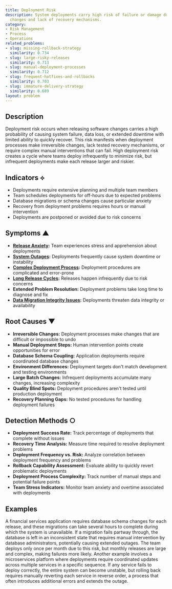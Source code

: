 ```yaml
---
title: Deployment Risk
description: System deployments carry high risk of failure or damage due to irreversible
  changes and lack of recovery mechanisms.
category:
- Risk Management
- Process
- Operations
related_problems:
- slug: missing-rollback-strategy
  similarity: 0.734
- slug: large-risky-releases
  similarity: 0.713
- slug: manual-deployment-processes
  similarity: 0.712
- slug: frequent-hotfixes-and-rollbacks
  similarity: 0.703
- slug: immature-delivery-strategy
  similarity: 0.689
layout: problem
---
```


## Description

Deployment risk occurs when releasing software changes carries a high probability of causing system failure, data loss, or extended downtime with limited ability to quickly recover. This risk manifests when deployment processes make irreversible changes, lack tested recovery mechanisms, or require complex manual interventions that can fail. High deployment risk creates a cycle where teams deploy infrequently to minimize risk, but infrequent deployments make each release larger and riskier.

## Indicators ⟡

- Deployments require extensive planning and multiple team members
- Team schedules deployments for off-hours due to expected problems
- Database migrations or schema changes cause particular anxiety
- Recovery from deployment problems requires hours or manual intervention
- Deployments are postponed or avoided due to risk concerns

## Symptoms ▲

- **[Release Anxiety](release-anxiety.md):** Team experiences stress and apprehension about deployments
- **[System Outages](system-outages.md):** Deployments frequently cause system downtime or instability
- **[Complex Deployment Process](complex-deployment-process.md):** Deployment procedures are complicated and error-prone
- **[Long Release Cycles](long-release-cycles.md):** Releases happen infrequently due to risk concerns
- **Extended Problem Resolution:** Deployment problems take long time to diagnose and fix
- **[Data Migration Integrity Issues](data-migration-integrity-issues.md):** Deployments threaten data integrity or availability

## Root Causes ▼

- **Irreversible Changes:** Deployment processes make changes that are difficult or impossible to undo
- **Manual Deployment Steps:** Human intervention points create opportunities for error
- **Database Schema Coupling:** Application deployments require coordinated database changes
- **Environment Differences:** Deployment targets don't match development and testing environments
- **Large Batch Changes:** Infrequent deployments accumulate many changes, increasing complexity
- **Quality Blind Spots:** Deployment procedures aren't tested until production deployment
- **Recovery Planning Gaps:** No tested procedures for handling deployment failures

## Detection Methods ○

- **Deployment Success Rate:** Track percentage of deployments that complete without issues
- **Recovery Time Analysis:** Measure time required to resolve deployment problems
- **Deployment Frequency vs. Risk:** Analyze correlation between deployment frequency and problems
- **Rollback Capability Assessment:** Evaluate ability to quickly revert problematic deployments
- **Deployment Process Complexity:** Track number of manual steps and potential failure points
- **Team Stress Indicators:** Monitor team anxiety and overtime associated with deployments

## Examples

A financial services application requires database schema changes for each release, and these migrations can take several hours to complete during which the system is unavailable. If a migration fails partway through, the database is left in an inconsistent state that requires manual intervention by database administrators, potentially causing extended outages. The team deploys only once per month due to this risk, but monthly releases are large and complex, making failures more likely. Another example involves a microservices platform where deployments require coordinated updates across multiple services in a specific sequence. If any service fails to deploy correctly, the entire system can become unstable, but rolling back requires manually reverting each service in reverse order, a process that often introduces additional errors and extends the outage.
